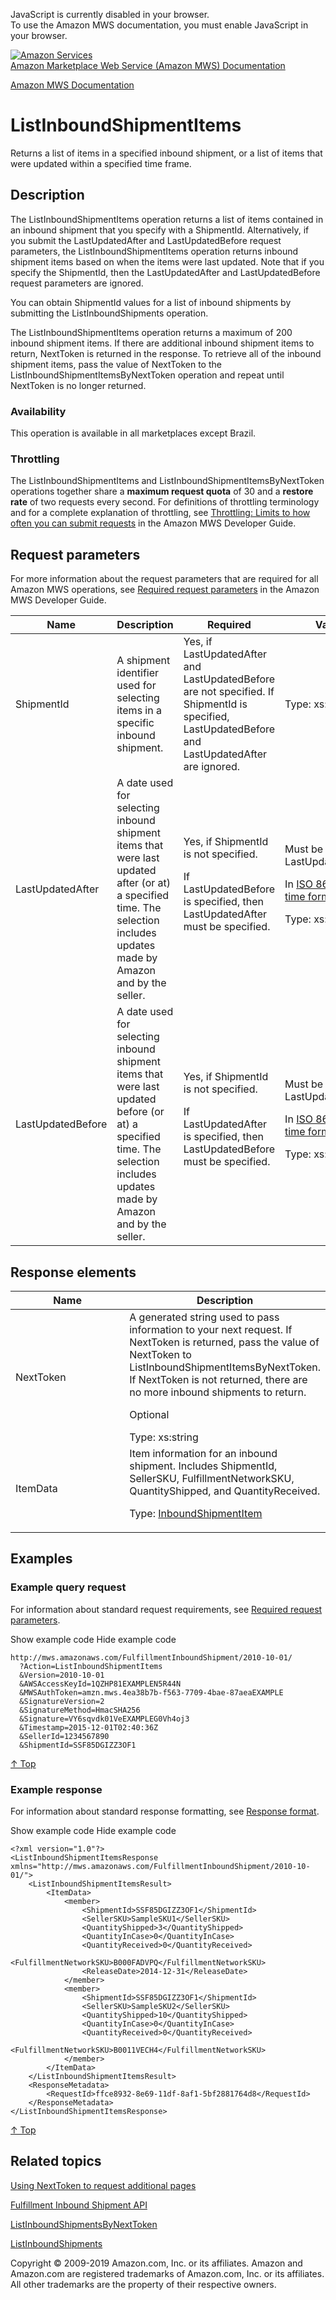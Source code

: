 <div id="MWSDX_noscript">

JavaScript is currently disabled in your browser.  
To use the Amazon MWS documentation, you must enable JavaScript in your
browser.

</div>

<div id="MWSDX_divtop">

[![Amazon
Services](https://images-na.ssl-images-amazon.com/images/G/08/mwsportal/fr_FR/amazonservices.gif
"Amazon Services")](http://services.amazon.fr)  
<span id="MWSDX_titlebar">[Amazon Marketplace Web Service (Amazon MWS)
Documentation](https://developer.amazonservices.fr/gp/mws/docs.html)</span>

</div>

<div id="MWSDX_divbottom">

<div id="MWSDX_divleft">

<div id="MWSDX_toc">

</div>

</div>

<div id="MWSDX_divright">

<div id="MWSDX_content">

<span id="MWSDX_breadcrumbs">[Amazon MWS
Documentation](https://developer.amazonservices.fr/gp/mws/docs.html)</span>

<div id="FBAInbound_ListInboundShipmentItems" class="nested0">

# ListInboundShipmentItems

<div class="body">

<span class="ph">Returns a list of items in a specified inbound
shipment, or a list of items that were updated within a specified time
frame.</span>

</div>

<div id="Description" class="topic concept nested1">

## Description

<div class="body conbody">

<div class="section">

The <span class="keyword apiname">ListInboundShipmentItems</span>
operation returns a list of items contained in an inbound shipment that
you specify with a <span class="keyword parmname">ShipmentId</span>.
Alternatively, if you submit the
<span class="keyword parmname">LastUpdatedAfter</span> and
<span class="keyword parmname">LastUpdatedBefore</span> request
parameters, the
<span class="keyword apiname">ListInboundShipmentItems</span> operation
returns inbound shipment items based on when the items were last
updated. Note that if you specify the
<span class="keyword parmname">ShipmentId</span>, then the
<span class="keyword parmname">LastUpdatedAfter</span> and
<span class="keyword parmname">LastUpdatedBefore</span> request
parameters are ignored.

You can obtain <span class="keyword parmname">ShipmentId</span> values
for a list of inbound shipments by submitting the
<span class="keyword apiname">ListInboundShipments</span> operation.

The <span class="keyword apiname">ListInboundShipmentItems</span>
operation returns a maximum of 200 inbound shipment items. If there are
additional inbound shipment items to return,
<span class="keyword parmname">NextToken</span> is returned in the
response. To retrieve all of the inbound shipment items, pass the value
of <span class="keyword parmname">NextToken</span> to the
<span class="keyword apiname">ListInboundShipmentItemsByNextToken</span>
operation and repeat until
<span class="keyword parmname">NextToken</span> is no longer returned.

</div>

<div class="section">

### Availability

This operation is available in all marketplaces except Brazil.

</div>

<div class="section">

### Throttling

The <span class="keyword apiname">ListInboundShipmentItems</span> and
<span class="keyword apiname">ListInboundShipmentItemsByNextToken</span>
operations together share a **maximum request quota** of 30 and a
**restore rate** of two requests every second. <span class="ph">For
definitions of throttling terminology and for a complete explanation of
throttling, see [Throttling: Limits to how often you can submit
requests](../dev_guide/DG_Throttling.md) in the
<span class="ph">Amazon MWS Developer Guide</span>.</span>

</div>

</div>

</div>

<div id="RequestParameters" class="topic reference nested1">

## Request parameters

<div class="body refbody">

<div class="section">

<span class="ph">For more information about the request parameters that
are required for all <span class="ph">Amazon MWS</span> operations, see
[Required request
parameters](../dev_guide/DG_RequiredRequestParameters.md) in the
<span class="ph">Amazon MWS Developer Guide</span>.</span>

</div>

<div class="tablenoborder">

<table>
<colgroup>
<col style="width: 25%" />
<col style="width: 25%" />
<col style="width: 25%" />
<col style="width: 25%" />
</colgroup>
<thead>
<tr class="header">
<th>Name</th>
<th>Description</th>
<th>Required</th>
<th>Values</th>
</tr>
</thead>
<tbody>
<tr class="odd">
<td><span class="keyword parmname">ShipmentId</span></td>
<td>A shipment identifier used for selecting items in a specific inbound shipment.</td>
<td>Yes, if <span class="keyword parmname">LastUpdatedAfter</span> and <span class="keyword parmname">LastUpdatedBefore</span> are not specified. If <span class="keyword parmname">ShipmentId</span> is specified, <span class="keyword parmname">LastUpdatedBefore</span> and <span class="keyword parmname">LastUpdatedAfter</span> are ignored.</td>
<td><span class="ph">Type: xs:string</span></td>
</tr>
<tr class="even">
<td><span class="keyword parmname">LastUpdatedAfter</span></td>
<td>A date used for selecting inbound shipment items that were last updated after (or at) a specified time. The selection includes updates made by Amazon and by the seller.</td>
<td>Yes, if <span class="keyword parmname">ShipmentId</span> is not specified.
<p>If <span class="keyword parmname">LastUpdatedBefore</span> is specified, then <span class="keyword parmname">LastUpdatedAfter</span> must be specified.</p></td>
<td>Must be earlier than <span class="keyword parmname">LastUpdatedBefore</span>.
<p>In <span class="ph"><a href="../dev_guide/DG_ISO8601.html" class="xref">ISO 8601 date time format</a></span>.</p>
<p><span class="ph">Type: xs:dateTime</span></p></td>
</tr>
<tr class="odd">
<td><span class="keyword parmname">LastUpdatedBefore</span></td>
<td>A date used for selecting inbound shipment items that were last updated before (or at) a specified time. The selection includes updates made by Amazon and by the seller.</td>
<td>Yes, if <span class="keyword parmname">ShipmentId</span> is not specified.
<p>If <span class="keyword parmname">LastUpdatedAfter</span> is specified, then <span class="keyword parmname">LastUpdatedBefore</span> must be specified.</p></td>
<td>Must be later than <span class="keyword parmname">LastUpdatedAfter</span>.
<p>In <span class="ph"><a href="../dev_guide/DG_ISO8601.html" class="xref">ISO 8601 date time format</a></span>.</p>
<p><span class="ph">Type: xs:dateTime</span></p></td>
</tr>
</tbody>
</table>

</div>

</div>

</div>

<div id="ResponseElements" class="topic reference nested1">

## Response elements

<div class="body refbody">

<div class="tablenoborder">

<table>
<colgroup>
<col style="width: 50%" />
<col style="width: 50%" />
</colgroup>
<thead>
<tr class="header">
<th>Name</th>
<th>Description</th>
</tr>
</thead>
<tbody>
<tr class="odd">
<td><span class="keyword parmname">NextToken</span></td>
<td>A generated string used to pass information to your next request. If <span class="keyword parmname">NextToken</span> is returned, pass the value of <span class="keyword parmname">NextToken</span> to <span class="keyword apiname">ListInboundShipmentItemsByNextToken</span>. If <span class="keyword parmname">NextToken</span> is not returned, there are no more inbound shipments to return.
<p>Optional</p>
<span class="ph">Type: xs:string</span></td>
</tr>
<tr class="even">
<td><span class="keyword parmname">ItemData</span></td>
<td>Item information for an inbound shipment. Includes <span class="keyword parmname">ShipmentId</span>, <span class="keyword parmname">SellerSKU</span>, <span class="keyword parmname">FulfillmentNetworkSKU</span>, <span class="keyword parmname">QuantityShipped</span>, and <span class="keyword parmname">QuantityReceived</span>.
<p>Type: <a href="FBAInbound_Datatypes.html#InboundShipmentItem" class="xref" title="Item information for an inbound shipment. Submitted with a call to the CreateInboundShipment or UpdateInboundShipment operation.">InboundShipmentItem</a></p></td>
</tr>
</tbody>
</table>

</div>

</div>

</div>

<div id="Examples" class="topic reference nested1">

## Examples

<div class="body refbody">

<div class="section">

### Example query request

<span class="ph">For information about standard request requirements,
see [Required request
parameters](../dev_guide/DG_RequiredRequestParameters.md).</span>

<span class="ph expander"> <span class="keyword parmname xshow">Show
example code</span> <span class="keyword parmname xhide">Hide example
code</span> </span>

<div class="sectiondiv content">

``` pre codeblock
http://mws.amazonaws.com/FulfillmentInboundShipment/2010-10-01/
  ?Action=ListInboundShipmentItems
  &Version=2010-10-01
  &AWSAccessKeyId=1QZHP81EXAMPLEN5R44N
  &MWSAuthToken=amzn.mws.4ea38b7b-f563-7709-4bae-87aeaEXAMPLE
  &SignatureVersion=2
  &SignatureMethod=HmacSHA256
  &Signature=VY6sqvdk01VeEXAMPLEG0Vh4oj3
  &Timestamp=2015-12-01T02:40:36Z
  &SellerId=1234567890
  &ShipmentId=SSF85DGIZZ3OF1
```

[↑ Top](#Examples)

</div>

</div>

<div class="section">

### Example response

<span class="ph">For information about standard response formatting, see
[Response format](../dev_guide/DG_ResponseFormat.md).</span>

<span class="ph expander"> <span class="keyword parmname xshow">Show
example code</span> <span class="keyword parmname xhide">Hide example
code</span> </span>

<div class="sectiondiv content">

``` pre codeblock
<?xml version="1.0"?>
<ListInboundShipmentItemsResponse xmlns="http://mws.amazonaws.com/FulfillmentInboundShipment/2010-10-01/">
    <ListInboundShipmentItemsResult>
        <ItemData>
            <member>
                <ShipmentId>SSF85DGIZZ3OF1</ShipmentId>
                <SellerSKU>SampleSKU1</SellerSKU>
                <QuantityShipped>3</QuantityShipped>
                <QuantityInCase>0</QuantityInCase>
                <QuantityReceived>0</QuantityReceived>
                <FulfillmentNetworkSKU>B000FADVPQ</FulfillmentNetworkSKU>
                <ReleaseDate>2014-12-31</ReleaseDate>
            </member>
            <member>
                <ShipmentId>SSF85DGIZZ3OF1</ShipmentId>
                <SellerSKU>SampleSKU2</SellerSKU>
                <QuantityShipped>10</QuantityShipped>
                <QuantityInCase>0</QuantityInCase>
                <QuantityReceived>0</QuantityReceived>
                <FulfillmentNetworkSKU>B0011VECH4</FulfillmentNetworkSKU>
            </member>
        </ItemData>
    </ListInboundShipmentItemsResult>
    <ResponseMetadata>
        <RequestId>ffce8932-8e69-11df-8af1-5bf2881764d8</RequestId>
    </ResponseMetadata>
</ListInboundShipmentItemsResponse>
```

[↑ Top](#Examples)

</div>

</div>

</div>

</div>

<div id="RelatedTopics" class="topic nested1">

## Related topics

<div class="body">

[Using NextToken to request additional
pages](../dev_guide/DG_NextToken.md)

[Fulfillment Inbound Shipment
API](../fba_inbound/FBAInbound_Overview.md)

[ListInboundShipmentsByNextToken](FBAInbound_ListInboundShipmentsByNextToken.html "Returns the next page of inbound shipments using the NextToken parameter.")

[ListInboundShipments](FBAInbound_ListInboundShipments.html "Returns a list of inbound shipments based on criteria that you specify.")

</div>

</div>

</div>

<div id="MWSDX_footer">

Copyright © 2009-2019 Amazon.com, Inc. or its affiliates. Amazon and
Amazon.com are registered trademarks of Amazon.com, Inc. or its
affiliates. All other trademarks are the property of their respective
owners.

</div>

</div>

</div>

<div style="clear: both;">

</div>

</div>
